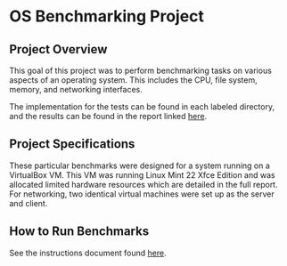 # OS Benchmarking Project 

## Project Overview
This goal of this project was to perform benchmarking tasks on various aspects of an operating system. This includes the CPU, file system, memory, and networking interfaces.

The implementation for the tests can be found in each labeled directory, and the results can be found in the report linked [here](https://github.com/sbogh/cse221-benchmarking/blob/main/Boghani_CSE221_FinalProjectReport.pdf).

## Project Specifications
These particular benchmarks were designed for a system running on a VirtualBox VM. This VM was running Linux Mint 22 Xfce Edition and was allocated limited hardware resources which are detailed in the full report. For networking, two identical virtual machines were set up as the server and client.

## How to Run Benchmarks
See the instructions document found [here](https://github.com/sbogh/cse221-benchmarking/blob/main/instructions.md).
